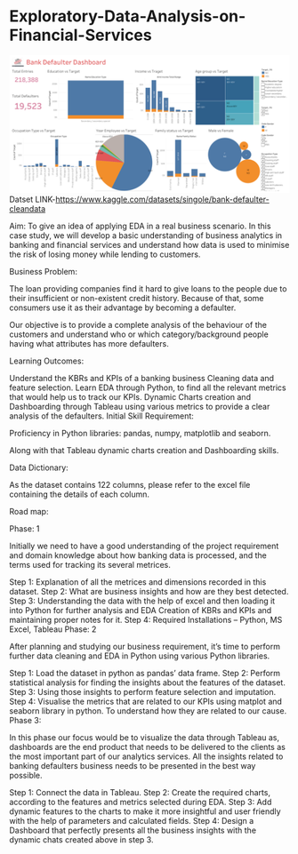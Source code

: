 # Exploratory-Data-Analysis-on-Financial-Services
![alt text](https://github.com/shubhamringole/Exploratory-Data-Analysis-on-Financial-Services/blob/main/Dashboard%201%20(1).png)
Datset LINK-https://www.kaggle.com/datasets/singole/bank-defaulter-cleandata

Aim: To give an idea of applying EDA in a real business scenario. In this case study, we will develop a basic understanding of business analytics in banking and financial services and understand how data is used to minimise the risk of losing money while lending to customers.

Business Problem: 

The loan providing companies find it hard to give loans to the people due to their insufficient or non-existent credit history. Because of that, some consumers use it as their advantage by becoming a defaulter.

Our objective is to provide a complete analysis of the behaviour of the customers and understand who or which category/background people having what attributes has more defaulters.

Learning Outcomes:

Understand the KBRs and KPIs of a banking business
Cleaning data and feature selection.
Learn EDA through Python, to find all the relevant metrics that would help us to track our KPIs.
Dynamic Charts creation and Dashboarding through Tableau using various metrics to provide a clear analysis of the defaulters.
Initial Skill Requirement:

Proficiency in Python libraries:  pandas, numpy, matplotlib and seaborn.

Along with that Tableau dynamic charts creation and Dashboarding skills.

Data Dictionary: 

As the dataset contains 122 columns, please refer to the excel file containing the details of each column.

Road map: 

Phase: 1

Initially we need to have a good understanding of the project requirement and domain knowledge about how banking data is processed, and the terms used for tracking its several metrices. 

Step 1: Explanation of all the metrices and dimensions recorded in this dataset.
Step 2: What are business insights and how are they best detected.
Step 3: Understanding the data with the help of excel and then loading it into Python for further analysis and EDA
Creation of KBRs and KPIs and maintaining proper notes for it.
Step 4: Required Installations – Python, MS Excel, Tableau
Phase: 2

After planning and studying our business requirement, it’s time to perform further data cleaning and EDA in Python using various Python libraries.

Step 1: Load the dataset in python as pandas’ data frame.
Step 2: Perform statistical analysis for finding the insights about the features of the dataset.
Step 3: Using those insights to perform feature selection and imputation.
Step 4: Visualise the metrics that are related to our KPIs using matplot and seaborn library in python. To understand how they are related to our cause.
Phase 3: 

In this phase our focus would be to visualize the data through Tableau as, dashboards are the end product that needs to be delivered to the clients as the most important part of our analytics services. All the insights related to banking defaulters business needs to be presented in the best way possible.

Step 1: Connect the data in Tableau.
Step 2: Create the required charts, according to the features and metrics selected during EDA.
Step 3: Add dynamic features to the charts to make it more insightful and user friendly with the help of parameters and calculated fields.
Step 4: Design a Dashboard that perfectly presents all the business insights with the dynamic chats created above in step 3.
